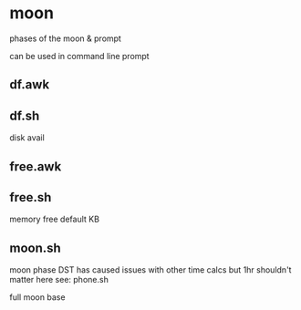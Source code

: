 # moon

phases of the moon & prompt

can be used in command line prompt

df.awk
--------------------------------------------------------------------------------

df.sh
--------------------------------------------------------------------------------
disk avail

free.awk
--------------------------------------------------------------------------------

free.sh
--------------------------------------------------------------------------------
memory free
default KB

moon.sh
--------------------------------------------------------------------------------
moon phase
DST has caused issues with other time calcs but 1hr shouldn't matter here
see: phone.sh

full moon base
